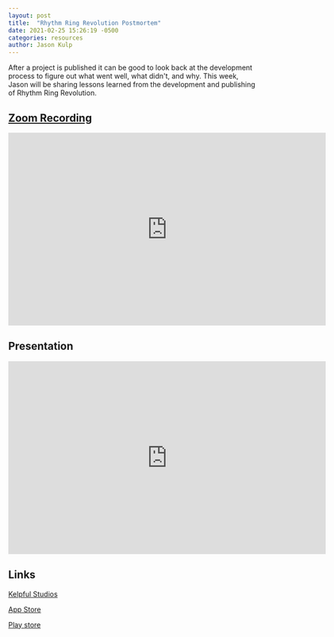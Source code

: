 ```yaml
---
layout: post
title:  "Rhythm Ring Revolution Postmortem"
date: 2021-02-25 15:26:19 -0500
categories: resources
author: Jason Kulp
---
```


After a project is published it can be good to look back at the development process to figure out what went well, what didn't, and why. This week, Jason will be sharing lessons learned from the development and publishing of Rhythm Ring Revolution. 

<!--width="640" height="389"-->

## [Zoom Recording](https://drive.google.com/file/d/1sbHKa_PVI_z6mQG95hhgr_C9KQKN5zcM/view?usp=sharing)

<iframe width="640" height="389" src="https://www.youtube.com/embed/WggHh7MoV8M" title="YouTube video player" frameborder="0" allow="accelerometer; autoplay; clipboard-write; encrypted-media; gyroscope; picture-in-picture" allowfullscreen></iframe>

## Presentation

<iframe src="https://docs.google.com/presentation/d/e/2PACX-1vRrVxIb8zVrn99aS_2sKgSGo-S5VhY6DJhecjS29-JfPUkQ_u9_I7781G6ybd-SgZMpev0dasIy5N2h/embed?start=false&loop=false&delayms=3000" frameborder="0" width="640" height="389" allowfullscreen="true" mozallowfullscreen="true" webkitallowfullscreen="true"></iframe>

## Links

[Kelpful Studios](https://kelpfulstudios.com/)

[App Store](https://apps.apple.com/us/app/rhythm-ring-revolution/id1551825642)

[Play store](https://play.google.com/store/apps/details?id=com.KelpfulStudios.RhythmRingRevolution)

